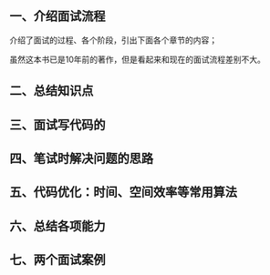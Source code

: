 ## 一、介绍面试流程

介绍了面试的过程、各个阶段，引出下面各个章节的内容；

虽然这本书已是10年前的著作，但是看起来和现在的面试流程差别不大。



## 二、总结知识点

## 三、面试写代码的

## 四、笔试时解决问题的思路

## 五、代码优化：时间、空间效率等常用算法

## 六、总结各项能力

## 七、两个面试案例


